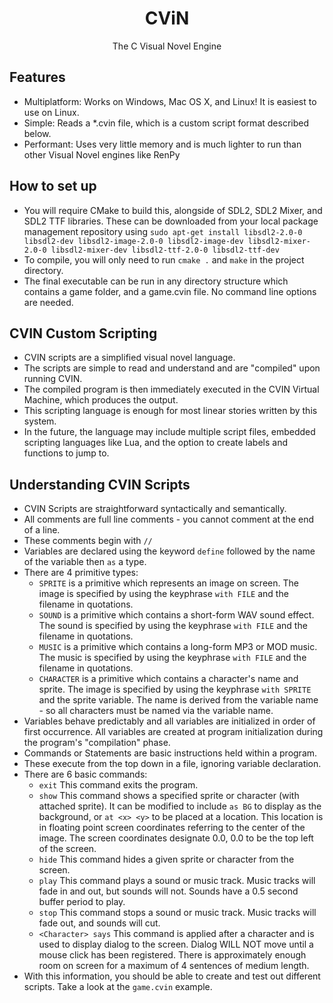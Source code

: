 <h1 align="center">CViN</h1>
<p align="center">The C Visual Novel Engine</p>

## Features

* Multiplatform: Works on Windows, Mac OS X, and Linux! It is easiest to use on Linux.
* Simple: Reads a *.cvin file, which is a custom script format described below.
* Performant: Uses very little memory and is much lighter to run than other Visual Novel engines like RenPy

## How to set up

- You will require CMake to build this, alongside of SDL2, SDL2 Mixer, and SDL2 TTF libraries. These can be downloaded from your local package management repository using `sudo apt-get install libsdl2-2.0-0 libsdl2-dev libsdl2-image-2.0-0 libsdl2-image-dev libsdl2-mixer-2.0-0 libsdl2-mixer-dev libsdl2-ttf-2.0-0 libsdl2-ttf-dev`
- To compile, you will only need to run `cmake .` and `make` in the project directory.
- The final executable can be run in any directory structure which contains a game folder, and a game.cvin file. No command line options are needed.

## CVIN Custom Scripting

- CVIN scripts are a simplified visual novel language.
- The scripts are simple to read and understand and are "compiled" upon running CVIN.
- The compiled program is then immediately executed in the CVIN Virtual Machine, which produces the output.
- This scripting language is enough for most linear stories written by this system.
- In the future, the language may include multiple script files, embedded scripting languages like Lua, and the option to create labels and functions to jump to.

## Understanding CVIN Scripts

- CVIN Scripts are straightforward syntactically and semantically.
- All comments are full line comments - you cannot comment at the end of a line.
- These comments begin with `//`
- Variables are declared using the keyword `define` followed by the name of the variable then `as` a type.
- There are 4 primitive types:
    - `SPRITE` is a primitive which represents an image on screen. The image is specified by using the keyphrase `with FILE` and the filename in quotations.
    - `SOUND` is a primitive which contains a short-form WAV sound effect. The sound is specified by using the keyphrase `with FILE` and the filename in quotations.
    - `MUSIC` is a primitive which contains a long-form MP3 or MOD music. The music is specified by using the keyphrase `with FILE` and the filename in quotations.
    - `CHARACTER` is a primitive which contains a character's name and sprite. The image is specified by using the keyphrase `with SPRITE` and the sprite variable. The name is derived from the variable name - so all characters must be named via the variable name.
- Variables behave predictably and all variables are initialized in order of first occurrence. All variables are created at program initialization during the program's "compilation" phase.
- Commands or Statements are basic instructions held within a program.
- These execute from the top down in a file, ignoring variable declaration.
- There are 6 basic commands:
    - `exit` This command exits the program.
    - `show` This command shows a specified sprite or character (with attached sprite). It can be modified to include `as BG` to display as the background, or `at <x> <y>` to be placed at a location. This location is in floating point screen coordinates referring to the center of the image. The screen coordinates designate 0.0, 0.0 to be the top left of the screen.
    - `hide` This command hides a given sprite or character from the screen.
    - `play` This command plays a sound or music track. Music tracks will fade in and out, but sounds will not. Sounds have a 0.5 second buffer period to play.
    - `stop` This command stops a sound or music track. Music tracks will fade out, and sounds will cut.
    - `<Character> says` This command is applied after a character and is used to display dialog to the screen. Dialog WILL NOT move until a mouse click has been registered. There is approximately enough room on screen for a maximum of 4 sentences of medium length.
- With this information, you should be able to create and test out different scripts. Take a look at the `game.cvin` example.